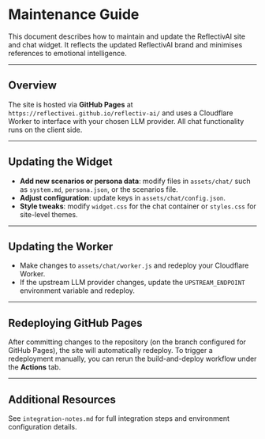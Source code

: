 # Maintenance Guide

This document describes how to maintain and update the ReflectivAI site and chat widget. It reflects the updated ReflectivAI brand and minimises references to emotional intelligence.

---

## Overview

The site is hosted via **GitHub Pages** at `https://reflectivei.github.io/reflectiv-ai/` and uses a Cloudflare Worker to interface with your chosen LLM provider. All chat functionality runs on the client side.

---

## Updating the Widget

- **Add new scenarios or persona data**: modify files in `assets/chat/` such as `system.md`, `persona.json`, or the scenarios file.
- **Adjust configuration**: update keys in `assets/chat/config.json`.
- **Style tweaks**: modify `widget.css` for the chat container or `styles.css` for site-level themes.

---

## Updating the Worker

- Make changes to `assets/chat/worker.js` and redeploy your Cloudflare Worker.
- If the upstream LLM provider changes, update the `UPSTREAM_ENDPOINT` environment variable and redeploy.

---

## Redeploying GitHub Pages

After committing changes to the repository (on the branch configured for GitHub Pages), the site will automatically redeploy. To trigger a redeployment manually, you can rerun the build-and-deploy workflow under the **Actions** tab.

---

## Additional Resources

See `integration-notes.md` for full integration steps and environment configuration details.
